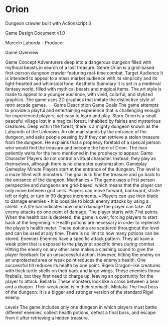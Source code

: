 # Orion
Dungeon crawler built with Actionscript 3
 
Game Design Document v1.0

Marcelo Laborda – Producer

Game Overview

Game Concept
Adventurers deep into a dangerous dungeon filled with mythical beasts in search of a lost treasure.
Genre
Orion is a grid-based first-person dungeon crawler featuring real-time combat. 
Target Audience
It is intended to appeal to a mass market audience with its simplicity and its light-hearted and whimsical tone.
Aesthetic Summary
It is set in a medieval fantasy world, filled with mythical beasts and magical items. The art style is made to appeal to a younger audience, with vivid, colorful, and stylized graphics. The game uses 2D graphics that imitate the distinctive style of retro arcade games.
 
Game Description
Game Goals
The game attempts to provide a playful and entertaining experience that is challenging enough for experienced players, yet easy to learn and play. 
Story
Orion is a small peaceful village lost in a magical forest, inhabited by fairies and mysterious creatures. Deep within the forest, there is a mighty dungeon known as the Labyrinth of the Unknown. An old man stands by the entrance of the dungeon, and asks people passing by if they can retrieve a stolen treasure from the dungeon. He explains that a prophecy foretold of a special person who would find the treasure and become the hero of Orion. The man patiently waits for the hero mentioned in the prophecy to appear.
	Game Character
Players do not control a virtual character. Instead, they play as themselves, although there is no character customization.
Gameplay
Gameplay Minute
Players start at the entrance of the dungeon. The level is a maze filled with monsters. The goal is to find the treasure and go back to the entrance of the dungeon. 
Mechanics
•	The game uses a first person perspective and dungeons are grid-based, which means that the player can only move between grid cells. Players can move forward, backward, strafe left or right, or turn in 90 degree increments.
•	Players can use their blade to damage enemies
•	It is possible to block enemy attacks by using a shield.
•	A life bar indicates how much damage the player can take. All enemy attacks do one point of damage. The player starts with 7 hit points. When the health bar is depleted, the game is over, forcing players to start back at the beginning. 
•	Health potions are necessary in order to replenish the player’s health meter. These potions are scattered throughout the level and can be used at any time. There is no limit to how many potions can be stored.
Enemies
Enemies have a specific attack pattern. They all have a weak point that is exposed to the player at specific times during combat. Hitting the enemy on any other area makes a clashing sound to give the player feedback for an unsuccessful action. However, hitting the enemy on an unprotected area or weak point reduces the enemy’s health. One successful hit reduces its health by one point. 
Rigels
Dragon-like creatures with thick turtle shells on their back and large wings. These enemies throw fireballs, but they first need to charge up, leaving an opportunity for the player to attack. 
Bellatrix
These monsters look like a cross between a bear and a dragon. Their weak point is in their stomach.
Mintaka
The final boss of the dungeon. It is a bigger and stronger version of the standard Rigel enemy.

Levels
The game includes only one dungeon in which players must battle different enemies, collect health potions, defeat a final boss, and escape from it after retrieving a hidden treasure.
